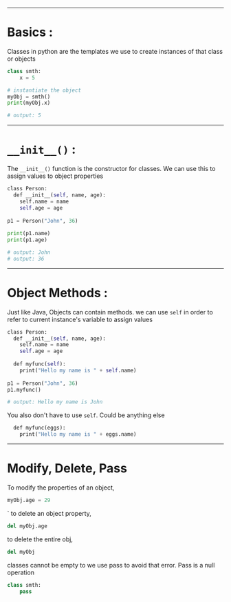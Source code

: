 

---
# Basics :

Classes in python are the templates we use to create instances of that class or objects

```python
class smth:
	x = 5

# instantiate the object
myObj = smth()
print(myObj.x)

# output: 5 

```

---
# `__init__()` :

The `__init__()` function is the constructor for classes. We can use this to assign values to object properties

```python
class Person:  
  def __init__(self, name, age):  
    self.name = name  
    self.age = age  
  
p1 = Person("John", 36)  
  
print(p1.name)  
print(p1.age)

# output: John
# output: 36
```

---
# Object Methods :

Just like Java, Objects can contain methods. we can use `self` in order to refer to current instance's variable to assign values

```python
class Person:  
  def __init__(self, name, age):  
    self.name = name  
    self.age = age  
  
  def myfunc(self):  
    print("Hello my name is " + self.name)  
  
p1 = Person("John", 36)  
p1.myfunc()

# output: Hello my name is John
```

You also don't have to use `self`. Could be anything else

```python
  def myfunc(eggs):  
    print("Hello my name is " + eggs.name)  
```

---
# Modify, Delete, Pass

To modify the properties of an object,

```python
myObj.age = 29
```
 `
to delete an object property,

```python
del myObj.age
```

to delete the entire obj,

```python
del myObj
```

classes cannot be empty to we use pass to avoid that error. Pass is a null operation

```python
class smth:
	pass
```